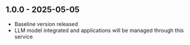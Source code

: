 ## 1.0.0 - 2025-05-05
- Baseline version released
- LLM model integrated and applications will be managed through this service
